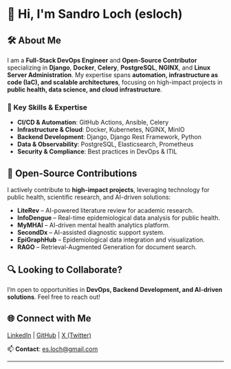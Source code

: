 # 👋 Hi, I'm Sandro Loch (esloch)

## 🛠️ About Me  
I am a **Full-Stack DevOps Engineer** and **Open-Source Contributor** specializing in **Django**, **Docker**, **Celery**, **PostgreSQL**, **NGINX**, and **Linux Server Administration**. My expertise spans **automation, infrastructure as code (IaC), and scalable architectures**, focusing on high-impact projects in **public health, data science, and cloud infrastructure**.

### 🔹 Key Skills & Expertise  
- **CI/CD & Automation**: GitHub Actions, Ansible, Celery  
- **Infrastructure & Cloud**: Docker, Kubernetes, NGINX, MinIO  
- **Backend Development**: Django, Django Rest Framework, Python  
- **Data & Observability**: PostgreSQL, Elasticsearch, Prometheus  
- **Security & Compliance**: Best practices in DevOps & ITIL  

## 🚀 Open-Source Contributions  
I actively contribute to **high-impact projects**, leveraging technology for public health, scientific research, and AI-driven solutions:  
- **LiteRev** – AI-powered literature review for academic research.  
- **InfoDengue** – Real-time epidemiological data analysis for public health.  
- **MyMHAI** – AI-driven mental health analytics platform.  
- **SecondDx** – AI-assisted diagnostic support system.  
- **EpiGraphHub** – Epidemiological data integration and visualization.  
- **RAGO** – Retrieval-Augmented Generation for document search.  

## 🔍 Looking to Collaborate?  
I’m open to opportunities in **DevOps, Backend Development, and AI-driven solutions**. Feel free to reach out!  


## 🌐 Connect with Me  
[LinkedIn](https://www.linkedin.com/in/sandro-loch-988a7611b/) | [GitHub](https://github.com/esloch) | [X (Twitter)](https://x.com/esloch)  

📫 **Contact**: es.loch@gmail.com  

---
